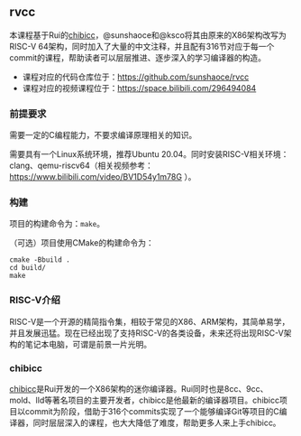 ## rvcc

本课程基于Rui的[chibicc](https://github.com/rui314/chibicc)，@sunshaoce和@ksco将其由原来的X86架构改写为RISC-V 64架构，同时加入了大量的中文注释，并且配有316节对应于每一个commit的课程，帮助读者可以层层推进、逐步深入的学习编译器的构造。

- 课程对应的代码仓库位于：https://github.com/sunshaoce/rvcc
- 课程对应的视频课程位于：https://space.bilibili.com/296494084

### 前提要求
需要一定的C编程能力，不要求编译原理相关的知识。

需要具有一个Linux系统环境，推荐Ubuntu 20.04。同时安装RISC-V相关环境：clang、qemu-riscv64（相关视频参考：https://www.bilibili.com/video/BV1D54y1m78G ）。

### 构建
项目的构建命令为：`make`。

（可选）项目使用CMake的构建命令为：
```shell
cmake -Bbuild .
cd build/
make
```

### RISC-V介绍
RISC-V是一个开源的精简指令集，相较于常见的X86、ARM架构，其简单易学，并且发展迅猛。现在已经出现了支持RISC-V的各类设备，未来还将出现RISC-V架构的笔记本电脑，可谓是前景一片光明。

### chibicc

[chibicc](https://github.com/rui314/chibicc)是Rui开发的一个X86架构的迷你编译器。Rui同时也是8cc、9cc、mold、lld等著名项目的主要开发者，chibicc是他最新的编译器项目。chibicc项目以commit为阶段，借助于316个commits实现了一个能够编译Git等项目的C编译器，同时层层深入的课程，也大大降低了难度，帮助更多人来上手chibicc。
